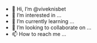 - 👋 Hi, I’m @viveknisbet
- 👀 I’m interested in ...
- 🌱 I’m currently learning ...
- 💞️ I’m looking to collaborate on ...
- 📫 How to reach me ...

<!---
viveknisbet/viveknisbet is a ✨ special ✨ repository because its `README.md` (this file) appears on your GitHub profile.
You can click the Preview link to take a look at your changes.
--->
